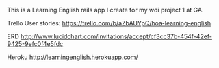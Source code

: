 This is a Learning English rails app I create for my wdi project 1 at GA.

Trello User stories:
https://trello.com/b/aZbAUYpQ/hoa-learning-english

ERD
http://www.lucidchart.com/invitations/accept/cf3cc37b-454f-42ef-9425-9efc0f4e5fdc

Heroku
http://learningenglish.herokuapp.com/
